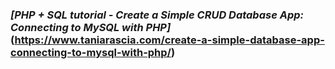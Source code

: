 ### _[PHP + SQL tutorial - Create a Simple CRUD Database App: Connecting to MySQL with PHP]_(https://www.taniarascia.com/create-a-simple-database-app-connecting-to-mysql-with-php/)